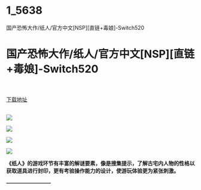# 1_5638
国产恐怖大作/纸人/官方中文[NSP][直链+毒娘]-Switch520
# 国产恐怖大作/纸人/官方中文[NSP][直链+毒娘]-Switch520
 <br/></br>
[下载地址](https://www.switch520.cc/article/5638 "下载地址")
<br/></br>

<p><span><strong><img src="https://ae01.alicdn.com/kf/U20f0ce376a344478bb19ef8f263bb53ea.jpg"></strong></span></p>
<p><span><strong><img src="https://ae01.alicdn.com/kf/Uf6d6f233af7b496186b75891da03825a4.jpg"></strong></span></p>
<p><span><strong><img src="https://ae01.alicdn.com/kf/U063060d3b21c44459f1bf9662495c1048.jpg"></strong></span></p>
<p><span><strong><img src="https://ae01.alicdn.com/kf/U3f1f7329461f4f6bb41b5b92f6a0e5a3d.jpg"></strong></span></p>
<p><span><strong>《纸人》的游戏环节有丰富的解谜要素，像是搜集提示，了解古宅内人物的性格以获取道具进行封印，更有考验操作能力的设计，使游玩体验更为紧张刺激。</strong></span></p>
<p><span><strong>————————–</strong></span></p>
